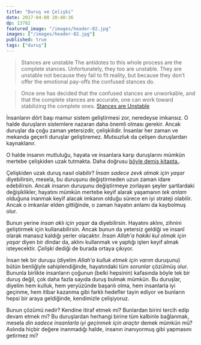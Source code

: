 ```yaml
---
title: "Duruş ve Çelişki"
date: 2017-04-08 20:40:36
dp: 13782
featured_image: "/images/header-82.jpg"
images: ["/images/header-82.jpg"]
published: true
tags: ["duruş"]
---
```




> Stances are unstable The antidotes to this whole process are the complete
> stances. Unfortunately, they too are unstable. They are unstable not because
> they fail to fit reality, but because they don’t offer the emotional pay-offs
> the confused stances do.

> Once one has decided that the confused stances are unworkable, and that the
> complete stances are accurate, one can work toward stabilizing the complete
> ones.  [Stances are Unstable](https://meaningness.com/stances-are-unstable)

İnsanların dört başı mamur sistem geliştirmesi zor, neredeyse imkansız. O halde
duruşların sistemlere nazaran daha önemli olması gerekir. Ancak duruşlar da çoğu
zaman yetersizdir, çelişkilidir. İnsanlar her zaman ve mekanda geçerli duruşlar
geliştiremez. *Mutsuzluk* da çelişen duruşlardan kaynaklanır.

O halde insanın mutluluğu, hayata ve insanlara karşı duruşlarını mümkün mertebe
çelişkiden uzak tutmakta. Daha
doğrusu [böyle demiş kitapta.](https://meaningness.com/stances-are-unstable). 

Çelişkiden uzak duruş nasıl olabilir? *İnsan sadece zevk almak için yaşar*
diyebilirsin, mesela, bu duruşunu değiştirmeden uzun zaman idare
edebilirsin. Ancak insanın duruşunu değiştirmeye zorlayan şeyler şartlardaki
değişiklikler, hayatını mümkün mertebe keyif alarak yaşamanın *tek anlam*
olduğuna inanmak keyif alacak imkanın olduğu sürece en iyi strateji
olabilir. Ancak o imkanlar elden gittiğinde, o zaman hayatın anlamı da kaybolmuş
olur. 

Bunun yerine *insan aklı için yaşar* da diyebilirsin. Hayatını aklını, zihnini
geliştirmek için kullanabilirsin. Ancak bunun da yetersiz geldiği ve insanî
olarak manasız kaldığı yerler olacaktır. *İnsan Allah'a hakiki kul olmak için
yaşar* diyen bir dindar da, aklını kullanmak ve yaptığı işten keyif almak
isteyecektir. *Çelişki* dediği de burada ortaya çıkıyor. 

İnsan tek bir duruşu (diyelim *Allah'a kulluk etmek için varım* duruşunu) bütün
benliğiyle sahiplendiğinde, hayatındaki tüm *sorunlar* çözülmüş olur. Bununla
birlikte insanların çoğunun (belki hepsinin) kafasında böyle tek bir duruş
değil, çok daha fazla sayıda duruş bulmak mümkün. Bu duruşlar, diyelim hem
kulluk, hem yeryüzünde başarılı olma, hem insanlarla iyi geçinme, hem itibar
kazanma gibi farklı hedefler tayin ediyor ve bunların hepsi bir araya
geldiğinde, kendimizle çelişiyoruz. 

Bunun çözümü nedir? Kendine itiraf etmek mi? Bunlardan birini tercih edip devam
etmek mi? Bu duruşlardan herhangi birine tüm kalbinle bağlanmak, mesela *din
sadece insanlarla iyi geçinmek için araçtır* demek mümkün mü? Aslında hiçbir
değere inanmadığı halde, insanın inanıyormuş gibi yapmasını getirmez mi?



